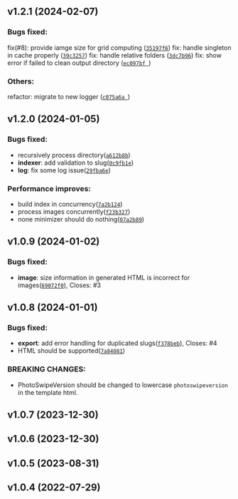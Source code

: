 ## v1.2.1 (2024-02-07)

### Bugs fixed:

fix(#8): provide iamge size for grid computing ([`35197f6`](https://github.com/waynezhang/foto/commit/35197f60525c52c6f26f5ea460f3ea957e3e6073))
fix: handle singleton in cache properly ([`39c3257`](https://github.com/waynezhang/foto/pull/10/commits/39c32576d4d040647dfa1dbe24ddaffcdd1d8853))
fix: handle relative folders ([`3dc7b96`](https://github.com/waynezhang/foto/commit/3dc7b96d47327c937f695fee5fe911f4bf9b77d1))
fix: show error if failed to clean output directory ([`ec097bf `](https://github.com/waynezhang/foto/commit/ec097bf8002ba27eabbd2a1d2bee372e78e0a11b))

### Others:

refactor: migrate to new logger ([`c075a6a `](https://github.com/waynezhang/foto/commit/c075a6a843045f143bd9202b3cc5ebc16cc3c2fe))

## v1.2.0 (2024-01-05)

### Bugs fixed:

- recursively process directory([`a612b8b`](https://github.com/waynezhang/foto/commit/a612b8bcd9dc4aa825aaef91c54af2c74f4a9264))
- **indexer**: add validation to slug([`0c9fb1e`](https://github.com/waynezhang/foto/commit/0c9fb1ec7a2984db5735905cdbba5700228af2ac))
- **log**: fix some log issue([`29fba6e`](https://github.com/waynezhang/foto/commit/29fba6ee5b326d54b37ed4464b95687bc47b51f2))

### Performance improves:

- build index in concurrency([`7a2b124`](https://github.com/waynezhang/foto/commit/7a2b12417c548e7d79c4c7e1de927369d27def11))
- process images concurrently([`f23b327`](https://github.com/waynezhang/foto/commit/f23b3276c0c59550adc878cab697805939802321))
- none minimizer should do nothing([`07a2b89`](https://github.com/waynezhang/foto/commit/07a2b896f55fd489421e31fc171c96628727e566))

## v1.0.9 (2024-01-02)

### Bugs fixed:

- **image**: size information in generated HTML is incorrect for images([`69072f0`](https://github.com/waynezhang/foto/commit/69072f087cc76adcc4293e473523f869149e4c5c)), Closes: #3

## v1.0.8 (2024-01-01)

### Bugs fixed:

- **export**: add error handling for duplicated slugs([`f378beb`](https://github.com/waynezhang/foto/commit/f378bebacebe96e2ecc31e912492f89200b461ce)), Closes: #4
- HTML should be supported([`7a84081`](https://github.com/waynezhang/foto/commit/7a84081864679040fbda84539c392acae5ad9ec5))

### BREAKING CHANGES:

- PhotoSwipeVersion should be changed to lowercase `photoswipeversion` in the template html.

## v1.0.7 (2023-12-30)

## v1.0.6 (2023-12-30)

## v1.0.5 (2023-08-31)

## v1.0.4 (2022-07-29)
